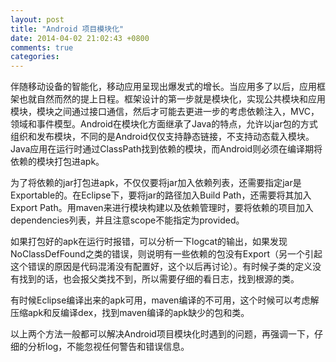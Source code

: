 ```yaml
---
layout: post
title: "Android 项目模块化"
date: 2014-04-02 21:02:43 +0800
comments: true
categories: 
---
```

伴随移动设备的智能化，移动应用呈现出爆发式的增长。当应用多了以后，应用框架也就自然而然的提上日程。框架设计的第一步就是模块化，实现公共模块和应用模块，模块之间通过接口通信，然后才可能去更进一步的考虑依赖注入，MVC，领域和事件模型。Android在模块化方面继承了Java的特点，允许以jar包的方式组织和发布模块，不同的是Android仅仅支持静态链接，不支持动态载入模块。Java应用在运行时通过ClassPath找到依赖的模块，而Android则必须在编译期将依赖的模块打包进apk。


为了将依赖的jar打包进apk，不仅仅要将jar加入依赖列表，还需要指定jar是Exportable的。在Eclipse下，要将jar的路径加入Build Path，还需要将其加入Export Path。用maven来进行模块构建以及依赖管理时，要将依赖的项目加入dependencies列表，并且注意scope不能指定为provided。

如果打包好的apk在运行时报错，可以分析一下logcat的输出，如果发现NoClassDefFound之类的错误，则说明有一些依赖的包没有Export（另一个引起这个错误的原因是代码混淆没有配置好，这个以后再讨论）。有时候子类的定义没有找到的话，也会报父类找不到，所以需要仔细的看日志，找到根源的类。

有时候Eclipse编译出来的apk可用，maven编译的不可用，这个时候可以考虑解压缩apk和反编译dex，找到maven编译的apk缺少的包和类。

以上两个方法一般都可以解决Android项目模块化时遇到的问题，再强调一下，仔细的分析log，不能忽视任何警告和错误信息。
